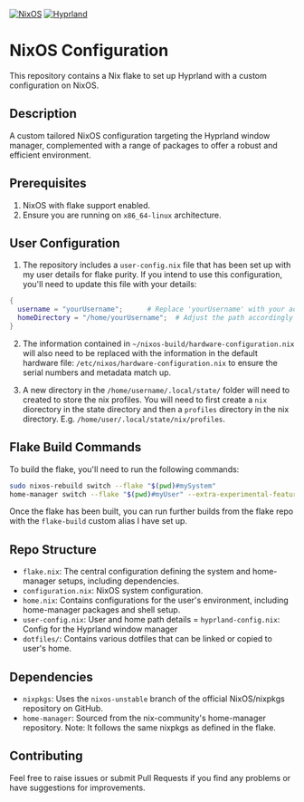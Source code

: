 [![NixOS](https://img.shields.io/badge/NixOS-unstable-blue.svg?logo=nixos)](https://nixos.org/) [![Hyprland](https://img.shields.io/badge/Hyprland-customised-blue.svg?logo=Drupal)](https://hyprland.org/)

# NixOS Configuration

This repository contains a Nix flake to set up Hyprland with a custom configuration on NixOS.

## Description

A custom tailored NixOS configuration targeting the Hyprland window manager, complemented with a range of packages to offer a robust and efficient environment.

## Prerequisites

1. NixOS with flake support enabled.
2. Ensure you are running on `x86_64-linux` architecture.

## User Configuration

1. The repository includes a `user-config.nix` file that has been set up with my user details for flake purity. If you intend to use this configuration, you'll need to update this file with your details:

```nix
{
  username = "yourUsername";      # Replace 'yourUsername' with your actual username
  homeDirectory = "/home/yourUsername";  # Adjust the path accordingly
}
```
2. The information contained in `~/nixos-build/hardware-configuration.nix` will also need to be replaced with the information in the default hardware file: `/etc/nixos/hardware-configuration.nix` to ensure the serial numbers and metadata match up.

3. A new directory in the `/home/username/.local/state/` folder will need to created to store the nix profiles. You will need to first create a `nix` diorectory in the state directory and then a `profiles` directory in the nix directory. E.g. `/home/user/.local/state/nix/profiles`.

## Flake Build Commands

To build the flake, you'll need to run the following commands:

```bash
sudo nixos-rebuild switch --flake "$(pwd)#mySystem"
home-manager switch --flake "$(pwd)#myUser" --extra-experimental-features nix-command --extra-experimental-features flakes
```

Once the flake has been built, you can run further builds from the flake repo with the `flake-build` custom alias I have set up.

## Repo Structure

- `flake.nix`: The central configuration defining the system and home-manager setups, including dependencies.
- `configuration.nix`: NixOS system configuration.
- `home.nix`: Contains configurations for the user's environment, including home-manager packages and shell setup.
- `user-config.nix`: User and home path details
= `hyprland-config.nix`: Config for the Hyprland window manager
- `dotfiles/`: Contains various dotfiles that can be linked or copied to user's home.

## Dependencies

- `nixpkgs`: Uses the `nixos-unstable` branch of the official NixOS/nixpkgs repository on GitHub.
- `home-manager`: Sourced from the nix-community's home-manager repository. Note: It follows the same nixpkgs as defined in the flake.

## Contributing

Feel free to raise issues or submit Pull Requests if you find any problems or have suggestions for improvements.

